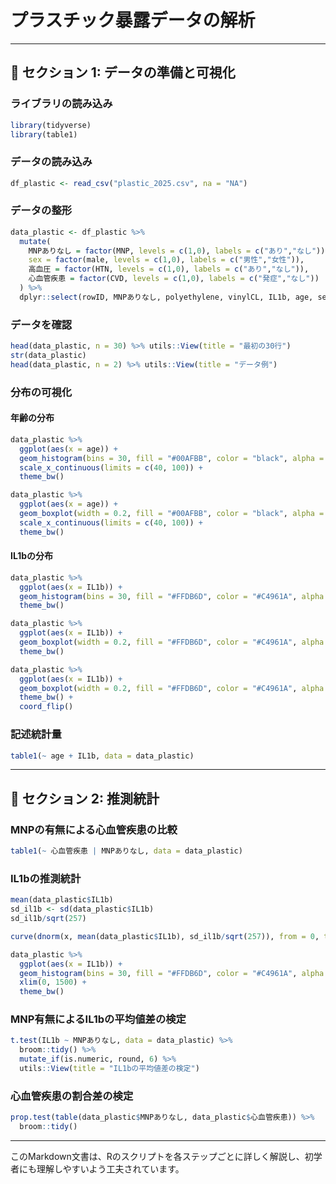 
# プラスチック暴露データの解析

---

## 📌 セクション 1: データの準備と可視化

### ライブラリの読み込み

```R
library(tidyverse)
library(table1)
```

### データの読み込み

```R
df_plastic <- read_csv("plastic_2025.csv", na = "NA")
```

### データの整形

```R
data_plastic <- df_plastic %>% 
  mutate(
    MNPありなし = factor(MNP, levels = c(1,0), labels = c("あり","なし")),
    sex = factor(male, levels = c(1,0), labels = c("男性","女性")),
    高血圧 = factor(HTN, levels = c(1,0), labels = c("あり","なし")),
    心血管疾患 = factor(CVD, levels = c(1,0), labels = c("発症","なし"))
  ) %>%
  dplyr::select(rowID, MNPありなし, polyethylene, vinylCL, IL1b, age, sex, 高血圧, 心血管疾患)
```

### データを確認

```R
head(data_plastic, n = 30) %>% utils::View(title = "最初の30行")
str(data_plastic)
head(data_plastic, n = 2) %>% utils::View(title = "データ例")
```

### 分布の可視化

#### 年齢の分布

```R
data_plastic %>% 
  ggplot(aes(x = age)) +
  geom_histogram(bins = 30, fill = "#00AFBB", color = "black", alpha = 0.6) +
  scale_x_continuous(limits = c(40, 100)) +
  theme_bw()

data_plastic %>% 
  ggplot(aes(x = age)) +
  geom_boxplot(width = 0.2, fill = "#00AFBB", color = "black", alpha = 0.6) +
  scale_x_continuous(limits = c(40, 100)) +
  theme_bw()
```

#### IL1bの分布

```R
data_plastic %>% 
  ggplot(aes(x = IL1b)) +
  geom_histogram(bins = 30, fill = "#FFDB6D", color = "#C4961A", alpha = 0.6) +
  theme_bw()

data_plastic %>% 
  ggplot(aes(x = IL1b)) +
  geom_boxplot(width = 0.2, fill = "#FFDB6D", color = "#C4961A", alpha = 0.6) +
  theme_bw()

data_plastic %>% 
  ggplot(aes(x = IL1b)) +
  geom_boxplot(width = 0.2, fill = "#FFDB6D", color = "#C4961A", alpha = 0.6) +
  theme_bw() +
  coord_flip()
```

### 記述統計量

```R
table1(~ age + IL1b, data = data_plastic)
```

---

## 📌 セクション 2: 推測統計

### MNPの有無による心血管疾患の比較

```R
table1(~ 心血管疾患 | MNPありなし, data = data_plastic)
```

### IL1bの推測統計

```R
mean(data_plastic$IL1b)
sd_il1b <- sd(data_plastic$IL1b)
sd_il1b/sqrt(257)

curve(dnorm(x, mean(data_plastic$IL1b), sd_il1b/sqrt(257)), from = 0, to = 1500)

data_plastic %>% 
  ggplot(aes(x = IL1b)) +
  geom_histogram(bins = 30, fill = "#FFDB6D", color = "#C4961A", alpha = 0.6) +
  xlim(0, 1500) +
  theme_bw()
```

### MNP有無によるIL1bの平均値差の検定

```R
t.test(IL1b ~ MNPありなし, data = data_plastic) %>% 
  broom::tidy() %>% 
  mutate_if(is.numeric, round, 6) %>% 
  utils::View(title = "IL1bの平均値差の検定")
```

### 心血管疾患の割合差の検定

```R
prop.test(table(data_plastic$MNPありなし, data_plastic$心血管疾患)) %>% 
  broom::tidy()
```

---

このMarkdown文書は、Rのスクリプトを各ステップごとに詳しく解説し、初学者にも理解しやすいよう工夫されています。
